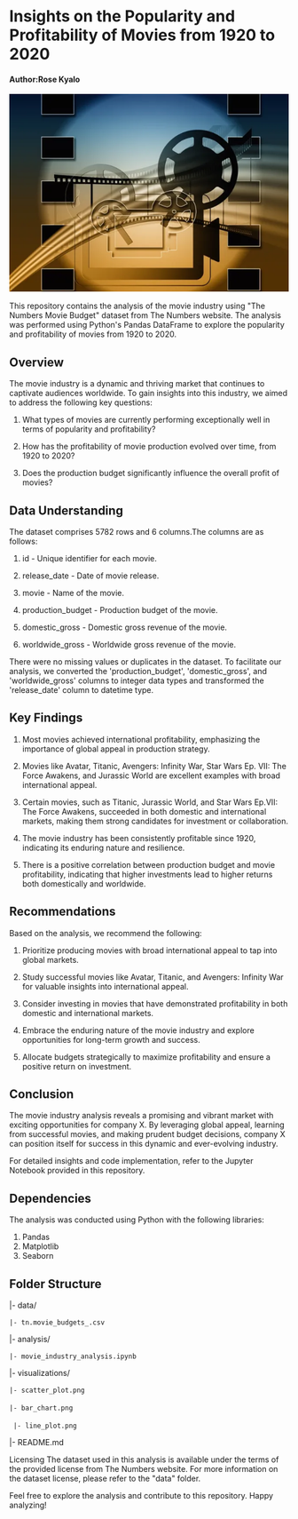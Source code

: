 # Insights on the Popularity and Profitability of Movies from 1920 to 2020

#### Author:Rose Kyalo

![Image Alt Text](/Images/readme_image.webp)





This repository contains the analysis of the movie industry using "The Numbers Movie Budget" dataset from The Numbers website. The analysis was performed using Python's Pandas DataFrame to explore the popularity and profitability of movies from 1920 to 2020.

## Overview
The movie industry is a dynamic and thriving market that continues to captivate audiences worldwide. To gain insights into this industry, we aimed to address the following key questions:

1. What types of movies are currently performing exceptionally well in terms of popularity and profitability?

2. How has the profitability of movie production evolved over time, from 1920 to 2020?

3. Does the production budget significantly influence the overall profit of movies?

## Data Understanding
The dataset comprises 5782 rows and 6 columns.The columns are as follows:

1. id - Unique identifier for each movie.

2. release_date - Date of movie release.

3. movie - Name of the movie.

4. production_budget - Production budget of the movie.

5. domestic_gross - Domestic gross revenue of the movie.

6. worldwide_gross - Worldwide gross revenue of the movie.

There were no missing values or duplicates in the dataset. To facilitate our analysis, we converted the 'production_budget', 'domestic_gross', and 'worldwide_gross' columns to integer data types and transformed the 'release_date' column to datetime type.

## Key Findings
1. Most movies achieved international profitability, emphasizing the importance of global appeal in production strategy.
   
2. Movies like Avatar, Titanic, Avengers: Infinity War, Star Wars Ep. VII: The Force Awakens, and Jurassic World are excellent examples with broad international appeal.

3. Certain movies, such as Titanic, Jurassic World, and Star Wars Ep.VII: The Force Awakens, succeeded in both domestic and international markets, making them strong candidates for investment or collaboration.
   
4. The movie industry has been consistently profitable since 1920, indicating its enduring nature and resilience.

5. There is a positive correlation between production budget and movie profitability, indicating that higher investments lead to higher returns both domestically and worldwide.
   
## Recommendations
Based on the analysis, we recommend the following:
1. Prioritize producing movies with broad international appeal to tap into global markets.
   
2. Study successful movies like Avatar, Titanic, and Avengers: Infinity War for valuable insights into international appeal.

3. Consider investing in movies that have demonstrated profitability in both domestic and international markets.

4. Embrace the enduring nature of the movie industry and explore opportunities for long-term growth and success.

5. Allocate budgets strategically to maximize profitability and ensure a positive return on investment.

## Conclusion
The movie industry analysis reveals a promising and vibrant market with exciting opportunities for company X. By leveraging global appeal, learning from successful movies, and making prudent budget decisions, company X can position itself for success in this dynamic and ever-evolving industry.

For detailed insights and code implementation, refer to the Jupyter Notebook provided in this repository.

## Dependencies
The analysis was conducted using Python with the following libraries:

1. Pandas
2. Matplotlib
3. Seaborn
   
## Folder Structure

|- data/

    |- tn.movie_budgets_.csv
    
|- analysis/

    |- movie_industry_analysis.ipynb
    
|- visualizations/

    |- scatter_plot.png
    
    |- bar_chart.png

     |- line_plot.png
    
|- README.md

Licensing
The dataset used in this analysis is available under the terms of the provided license from The Numbers website. For more information on the dataset license, please refer to the "data" folder.

Feel free to explore the analysis and contribute to this repository. Happy analyzing!
